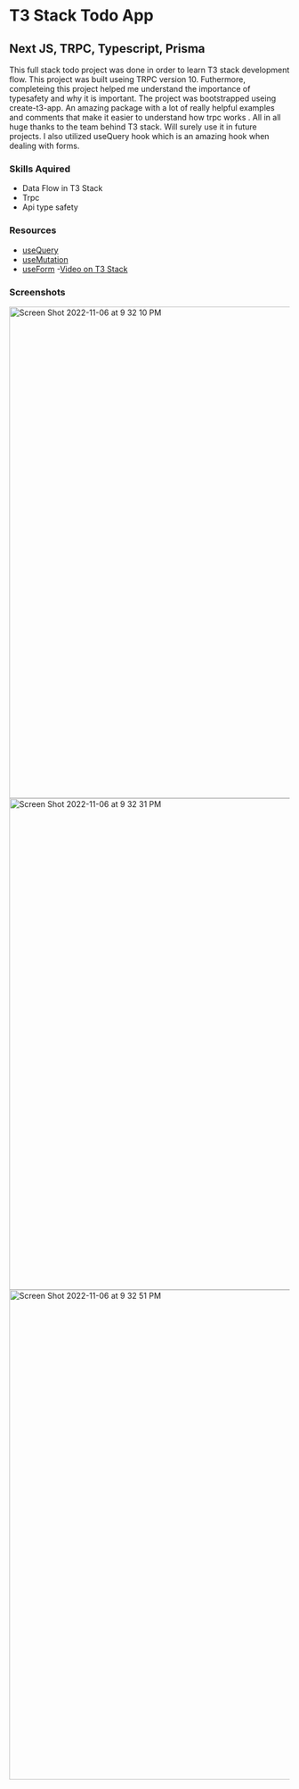 # T3 Stack Todo App

## Next JS, TRPC, Typescript, Prisma

This full stack todo project was done in order to learn T3 stack development flow. This project was built useing TRPC version 10. Futhermore, completeing this project helped me understand the importance of typesafety and why it is important. The project was bootstrapped useing create-t3-app. An amazing package with a lot of really helpful examples and comments that make it easier to understand how trpc works . All in all huge thanks to the team behind T3 stack. Will surely use it in future projects. I also utilized useQuery hook which is an amazing hook when dealing with forms.

### Skills Aquired

- Data Flow in T3 Stack
- Trpc
- Api type safety

### Resources

- [useQuery](https://tanstack.com/query/v4/docs/reference/useQuery?from=reactQueryV3&original=https://react-query-v3.tanstack.com/reference/useQuery)
- [useMutation](https://tanstack.com/query/v4/docs/reference/useMutation)
- [useForm](https://react-hook-form.com/) -[Video on T3 Stack](https://www.youtube.com/watch?v=PbjHxIuHduU)

### Screenshots

<img width="881" alt="Screen Shot 2022-11-06 at 9 32 10 PM" src="https://user-images.githubusercontent.com/76642519/200185946-9dabe02b-09d4-4336-9aca-4d4ba9145feb.png">

<img width="881" alt="Screen Shot 2022-11-06 at 9 32 31 PM" src="https://user-images.githubusercontent.com/76642519/200185953-3c332252-2657-43ff-9a05-1a28c024f07e.png">

<img width="878" alt="Screen Shot 2022-11-06 at 9 32 51 PM" src="https://user-images.githubusercontent.com/76642519/200185954-3257f6ff-a22b-490b-8e57-4850d0b71bea.png">
